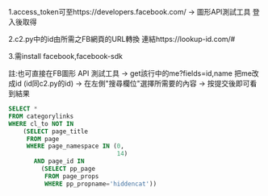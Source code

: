 1.access_token可至https://developers.facebook.com/ → 圖形API測試工具 登入後取得
  
  
2.c2.py中的id由所需之FB網頁的URL轉換 連結https://lookup-id.com/#


3.需install facebook,facebook-sdk


註:也可直接在FB圖形 API 測試工具
  → get該行中的me?fields=id,name 把me改成id (id同c2.py的id)
  → 在左側"搜尋欄位"選擇所需要的內容 
  → 按提交後即可看到結果

```sql
SELECT *
FROM categorylinks
WHERE cl_to NOT IN
    (SELECT page_title
     FROM page
     WHERE page_namespace IN (0,
                              14)
       AND page_id IN
         (SELECT pp_page
          FROM page_props
          WHERE pp_propname='hiddencat'))
```
